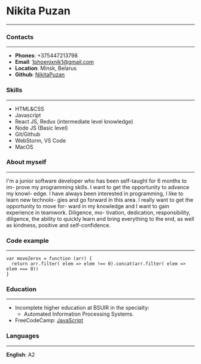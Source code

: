 # Nikita Puzan
***
### Contacts
---
* **Phones**: +375447213798
* **Email**: 1phoenixnik1@gmail.com
* **Location**: Minsk, Belarus
* **Github**: [NikitaPuzan](https://github.com/NikitaPuzan)
### Skills
---
* HTML&CSS
* Javascript 
* React JS, Redux (intermediate level knowledge)
* Node JS (Basic level)
* Git/Github
* WebStorm, VS Code
* MacOS

### About myself
---
I'm a junior software developer who has been self-taught for 6 months to im- prove my programming skills. I want to get the opportunity to advance my knowl- edge. I have always been interested in programming, I like to learn new technolo- gies and go forward in this area. I really want to get the opportunity to move for- ward in my knowledge and I want to gain experience in teamwork. Diligence, mo- tivation, dedication, responsibility, diligence, the ability to quickly learn and bring everything to the end, as well as kindness, positive and self-confidence.

### Code example
---
```
var moveZeros = function (arr) {
  return arr.filter( elem => elem !== 0).concat(arr.filter( elem => elem === 0))
}
```
### Education
---
* Incomplete higher education at BSUIR in the specialty:
  + Automated Information Processing Systems.
* FreeCodeCamp: [JavaScript](https://freecodecamp.org/certification/fcc04a51ef2-9a39-4f70-aad7-323cbffef930/javascript-algorithms-and-data-structures)

### Languages 
---
**English**: A2
